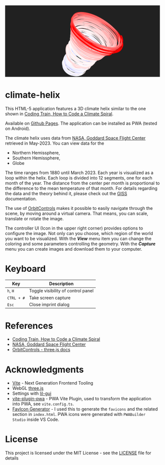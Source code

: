 ![Climate-helix](./src/images/climate-helix.png)
# climate-helix
This HTML-5 application features a 3D climate helix similar to the one shown in [Coding Train, How to Code a Climate Spiral](https://youtu.be/rVBTxnRyOuE?t=2384).

Available on [Github Pages](https://mkuehne-git.github.io/climate-helix/). The application can be installed as PWA (tested on Android).

The climate helix uses data from [NASA, Goddard Space Flight Center](https://data.giss.nasa.gov/gistemp/) retrieved in May-2023. You can view data for the

* Northern Hemissphere,
* Southern Hemissphere,
* Globe

The time ranges from 1880 until March 2023. Each year is visualized as a loop within the helix. Each loop is divided into 12 segments, one for each month of the year. The distance from the center per month is proportional to the difference to the mean temperature of that month. For details regarding the data and the theory behind it, please check out the [GISS](https://data.giss.nasa.gov/gistemp/) documentation.

The use of [OrbitControls](https://threejs.org/docs/#examples/en/controls/OrbitControls) makes it possible to easily navigate through the scene, by moving around a virtual camera. That means, you can scale, translate or rotate the image.

The controller UI (Icon in the upper right corner) provides options to configure the image. Not only can you choose, which region of the world you want to be visualized. With the ***View*** menu item you can change the coloring and some parameters controlling the geometry. With the ***Capture*** menu you can create images and download them to your computer.


# Keyboard

|Key|Description|
|---|---|
|```h```, ```H```|Toggle visibility of control panel|
|```CTRL + #```|Take screen capture|
|```Esc```|Close imprint dialog|

# References

* [Coding Train, How to Code a Climate Spiral](https://youtu.be/rVBTxnRyOuE)
* [NASA, Goddard Space Flight Center](https://data.giss.nasa.gov/gistemp/)
* [OrbitControls - three.js docs](https://threejs.org/docs/#examples/en/controls/OrbitControls)

# Acknowledgments

* [Vite](https://github.com/vitejs/vite) - Next Generation Frontend Tooling
* WebGL [three.js](https://threejs.org/)
* Settings with [lil-gui](https://github.com/georgealways/lil-gui)
* [vite-plugin-pwa](https://vite-pwa-org.netlify.app/) - PWA Vite Plugin, used to transform the application into PWA, see `vite.config.ts`.
* [FavIcon Generator](https://realfavicongenerator.net/) - I used this to generate the `favicons` and the related section in `index.html`. PWA icons were generated with `PWABuilder Studio` inside VS Code.
# License

This project is licensed under the MIT License - see the [LICENSE](https://github.com/mkuehne-git/climate-helix/blob/main/LICENSE) file for details

